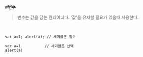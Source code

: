#**변수**
>변수는 값을 담는 컨테이너다.
>'값'을 유지할 필요가 있을때 사용한다.
<br>

    var a=1; alert(a); // 세미콜론 필수
    
    var a=1           // 세미콜론 선택
    alert(a)
